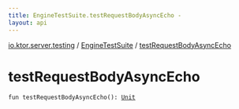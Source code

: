 ```yaml
---
title: EngineTestSuite.testRequestBodyAsyncEcho - 
layout: api
---
```


<div class='api-docs-breadcrumbs'><a href="../index.html">io.ktor.server.testing</a> / <a href="index.html">EngineTestSuite</a> / <a href="./test-request-body-async-echo.html">testRequestBodyAsyncEcho</a></div>

# testRequestBodyAsyncEcho

<div class="signature"><code><span class="keyword">fun </span><span class="identifier">testRequestBodyAsyncEcho</span><span class="symbol">(</span><span class="symbol">)</span><span class="symbol">: </span><a href="https://kotlinlang.org/api/latest/jvm/stdlib/kotlin/-unit/index.html"><span class="identifier">Unit</span></a></code></div>
